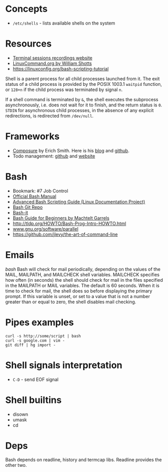 # Concepts
- `/etc/shells` - lists available shells on the system

# Resources
- [Terminal sessions recordings website](https://asciinema.org/)
- [LinuxCommand.org by William Shotts](http://linuxcommand.org/index.php)
- https://linuxconfig.org/bash-scripting-tutorial

Shell is a parent process for all child processes launched from it. The exit status of a child process is provided by the POSIX 1003.1 `waitpid` function, or `128+n` if the child process was terminated by signal `n`.

If a shell command is terminated by `&`, the shell executes the subprocess asynchronously, i.e. does not wait for it to finish, and the return status is `0`. `STDIN` for asynchronous child processes, in the absence of any explicit redirections, is redirected from `/dev/null`.

# Frameworks
- [Composure](https://github.com/erichs/composure) by Erich Smith. Here is his [blog](http://erichs.github.io/) and [github](https://github.com/erichs).
- Todo management: [github](https://github.com/ginatrapani/todo.txt-cli) and [website](http://todotxt.com/)

# Bash
- Bookmark: #7 Job Control
- [Official Bash Manual](http://www.gnu.org/software/bash/manual/bash.html)
- [Advanced Bash Scripting Guide (Linux Documentation Project)](tdlp.org/LDP/abs/html/)
- [Bash Git Repo](http://savannah.gnu.org/git/?group=bash)
- [Bash-it](https://github.com/Bash-it/bash-it)
- [Bash Guide for Beginners by Machtelt Garrels](http://www.tldp.org/LDP/Bash-Beginners-Guide/html/Bash-Beginners-Guide.html)
- http://tldp.org/HOWTO/Bash-Prog-Intro-HOWTO.html
- www.gnu.org/software/parallel
- https://github.com/jlevy/the-art-of-command-line

# Emails
*bash*
Bash will check for mail periodically, depending on the values of the MAIL, MAILPATH, and MAILCHECK shell variables. MAILCHECK specifies how often (in seconds) the shell should check for mail in the files specified in the MAILPATH or MAIL variables. The default is 60 seconds. When it is time to check for mail, the shell does so before displaying the primary prompt. If this variable is unset, or set to a value that is not a number greater than or equal to zero, the shell disables mail checking.

# Pipes examples
```
curl -s http://some/script | bash
curl -s google.com | vim -
git diff | hg import -

```

# Shell signals interpretation
- `C-D` - send EOF signal

# Shell builtins
- disown
- umask
- cd

# Deps
Bash depends on readline, history and termcap libs. Readline provides the other two.
